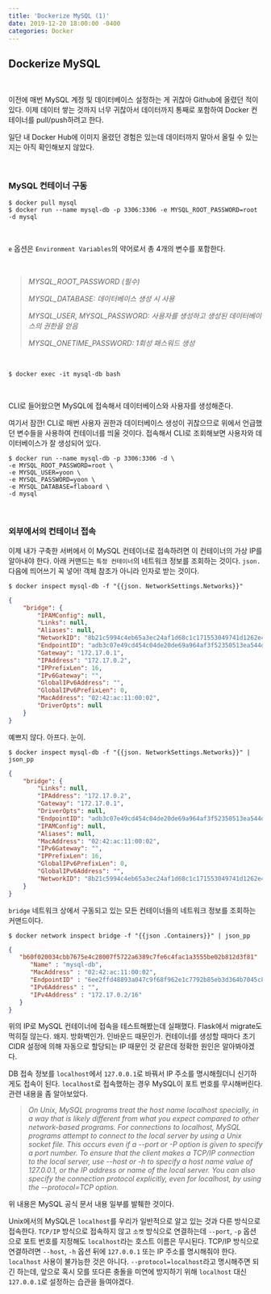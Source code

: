 ```yaml
---
title: 'Dockerize MySQL (1)'
date: 2019-12-20 18:00:00 -0400
categories: Docker
---
```


## Dockerize MySQL
<br>

이전에 매번 MySQL 계정 및 데이터베이스 설정하는 게 귀찮아 Github에 올렸던 적이 있다. 이제 데이터 쌓는 것까지 너무 귀찮아서 데이터까지 통째로 포함하여 Docker 컨테이너를 pull/push하려고 한다.

일단 내 Docker Hub에 이미지 올렸던 경험은 있는데 데이터까지 말아서 올릴 수 있는지는 아직 확인해보지 않았다.

<br>

### MySQL 컨테이너 구동

```
$ docker pull mysql
$ docker run --name mysql-db -p 3306:3306 -e MYSQL_ROOT_PASSWORD=root -d mysql
```

<br>

`e` 옵션은 `Environment Variables`의 약어로서 총 4개의 변수를 포함한다.

<br>

> _MYSQL_ROOT_PASSWORD (필수)_
>
> _MYSQL_DATABASE: 데이터베이스 생성 시 사용_
>
> _MYSQL_USER, MYSQL_PASSWORD: 사용자를 생성하고 생성된 데이터베이스의 권한을 얻음_
>
> _MYSQL_ONETIME_PASSWORD: 1회성 패스워드 생성_

<br>

```
$ docker exec -it mysql-db bash
```

<br>

CLI로 들어왔으면 MySQL에 접속해서 데이터베이스와 사용자를 생성해준다.

여기서 잠깐! CLI로 매번 사용자 권한과 데이터베이스 생성이 귀찮으므로 위에서 언급했던 변수들을 사용하여 컨테이너를 띄울 것이다. 접속해서 CLI로 조회해보면 사용자와 데이터베이스가 잘 생성되어 있다.

```
$ docker run --name mysql-db -p 3306:3306 -d \
-e MYSQL_ROOT_PASSWORD=root \
-e MYSQL_USER=yoon \
-e MYSQL_PASSWORD=yoon \
-e MYSQL_DATABASE=flaboard \
-d mysql
```

<br>

### 외부에서의 컨테이너 접속

이제 내가 구축한 서버에서 이 MySQL 컨테이너로 접속하려면 이 컨테이너의 가상 IP를 알아내야 한다. 아래 커맨드는 `특정 컨테이너`의 네트워크 정보를 조회하는 것이다. `json.` 다음에 띄어쓰기 꼭 넣어! 객체 참조가 아니라 인자로 받는 것이다.

```
$ docker inspect mysql-db -f "{{json. NetworkSettings.Networks}}"
```

```json
{
	"bridge": {
		"IPAMConfig": null,
		"Links": null,
		"Aliases": null,
		"NetworkID": "8b21c5994c4eb65a3ec24af1d68c1c171553049741d1262e4a23b1de630782a1",
		"EndpointID": "adb3c07e49cd454c04de20de69a964af3f52350513ea544d4216894cce24ea2a",
		"Gateway": "172.17.0.1",
		"IPAddress": "172.17.0.2",
		"IPPrefixLen": 16,
		"IPv6Gateway": "",
		"GlobalIPv6Address": "",
		"GlobalIPv6PrefixLen": 0,
		"MacAddress": "02:42:ac:11:00:02",
		"DriverOpts": null
	}
}
```

예쁘지 않다. 아프다. 눈이.


```
$ docker inspect mysql-db -f "{{json. NetworkSettings.Networks}}" | json_pp
```
```json
{
	"bridge": {
		"Links": null,
		"IPAddress": "172.17.0.2",
		"Gateway": "172.17.0.1",
		"DriverOpts": null,
		"EndpointID": "adb3c07e49cd454c04de20de69a964af3f52350513ea544d4216894cce24ea2a",
		"IPAMConfig": null,
		"Aliases": null,
		"MacAddress": "02:42:ac:11:00:02",
		"IPv6Gateway": "",
		"IPPrefixLen": 16,
		"GlobalIPv6PrefixLen": 0,
		"GlobalIPv6Address": "",
		"NetworkID": "8b21c5994c4eb65a3ec24af1d68c1c171553049741d1262e4a23b1de630782a1"
	}
}
```

`bridge` 네트워크 상에서 구동되고 있는 모든 컨테이너들의 네트워크 정보를 조회하는 커맨드이다.

```
$ docker network inspect bridge -f "{{json .Containers}}" | json_pp
```
```json
{
   "b60f020034cbb7675e4c28007f5722a6389c7fe6c4fac1a3555be02b812d3f81" : {
      "Name" : "mysql-db",
      "MacAddress" : "02:42:ac:11:00:02",
      "EndpointID" : "6ee2ffd48893a047c9f68f962e1c7792b85eb3d364b7045c828edd72be121533",
      "IPv6Address" : "",
      "IPv4Address" : "172.17.0.2/16"
   }
}
```

위의 IP로 MySQL 컨테이너에 접속을 테스트해봤는데 실패했다. Flask에서 migrate도 먹히질 않는다. 왜지. 방화벽인가. 인바운드 때문인가. 컨테이너를 생성할 때마다 초기 CIDR 설정에 의해 자동으로 할당되는 IP 때문인 것 같은데 정확한 원인은 알아봐야겠다.

DB 접속 정보를 `localhost`에서 `127.0.0.1`로 바꿔서 IP 주소를 명시해줬더니 신기하게도 접속이 된다. `localhost`로 접속했하는 경우 MySQL이 포트 번호를 무시해버린다. 관련 내용을 좀 알아보았다.

> _On Unix, MySQL programs treat the host name localhost specially, in a way that is likely different from what you expect compared to other network-based programs. For connections to localhost, MySQL programs attempt to connect to the local server by using a Unix socket file. This occurs even if a --port or -P option is given to specify a port number. To ensure that the client makes a TCP/IP connection to the local server, use --host or -h to specify a host name value of 127.0.0.1, or the IP address or name of the local server. You can also specify the connection protocol explicitly, even for localhost, by using the --protocol=TCP option._

위 내용은 MySQL 공식 문서 내용 일부를 발췌한 것이다.

Unix에서의 MySQL은 `localhost`를 우리가 일반적으로 알고 있는 것과 다른 방식으로 접속한다. `TCP/IP` 방식으로 접속하지 않고 `소켓` 방식으로 연결하는데 `--port`, `-p` 옵션으로 포트 번호를 지정해도 `localhost`라는 호스트 이름은 무시된다. TCP/IP 방식으로 연결하려면 `--host`, `-h` 옵션 뒤에 `127.0.0.1` 또는 IP 주소를 명시해줘야 한다. `localhost` 사용이 불가능한 것은 아니다. `--protocol=localhost`라고 명시해주면 되긴 하는데, 앞으로 혹시 모를 또다른 충돌을 미연에 방지하기 위해 `localhost` 대신 `127.0.0.1`로 설정하는 습관을 들여야겠다.
